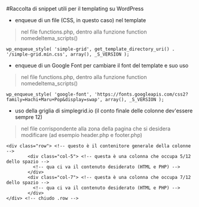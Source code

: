 #Raccolta di snippet utili per il templating su WordPress

- enqueue di un file (CSS, in questo caso) nel template
> nel file functions.php, dentro alla funzione function nomedeltema_scripts()

```wp_enqueue_style( 'simple-grid', get_template_directory_uri() . '/simple-grid.min.css', array(), _S_VERSION );```


- enqueue di un Google Font per cambiare il font del template e suo uso
> nel file functions.php, dentro alla funzione function nomedeltema_scripts()

```wp_enqueue_style( 'google-font', 'https://fonts.googleapis.com/css2?family=Hachi+Maru+Pop&display=swap', array(), _S_VERSION );```

- uso della griglia di simplegrid.io (il conto finale delle colonne dev'essere sempre 12)
> nel file corrispondente alla zona della pagina che si desidera modificare (ad esempio header.php e footer.php)

```
<div class="row"> <!-- questo è il contenitore generale della colonne -->
        <div class="col-5"> <!-- questa è una colonna che occupa 5/12 dello spazio -->
          <!-- qua ci va il contenuto desiderato (HTML e PHP) -->
        </div>
        <div class="col-7"> <!-- questa è una colonna che occupa 7/12 dello spazio -->
          <!-- qua ci va il contenuto desiderato (HTML e PHP) -->
        </div>
</div> <!-- chiudo .row -->
 ```
